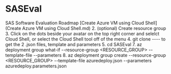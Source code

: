 # SASEval
SAS Software Evaluation Roadmap
[Create Azure VM using Cloud Shell] (Create Azure VM using Cloud Shell.md)
2. (optional) Create resource group
3. Click on the dots beside your avatar on the top right corner and selelct Cloud Shell, or select the Cloud Shell tool off of the menu
4. git clone ---- to get the 2 .json files, template and parameters
5. cd SASEval
7. az deployment group what-if --resource-group <RESOURCE_GROUP> --template-file <file> --parameters <file>
8. az deployment group create --resource-group <RESOURCE_GROUP> --template-file azuredeploy.json --parameters azuredeploy.parameters.json
